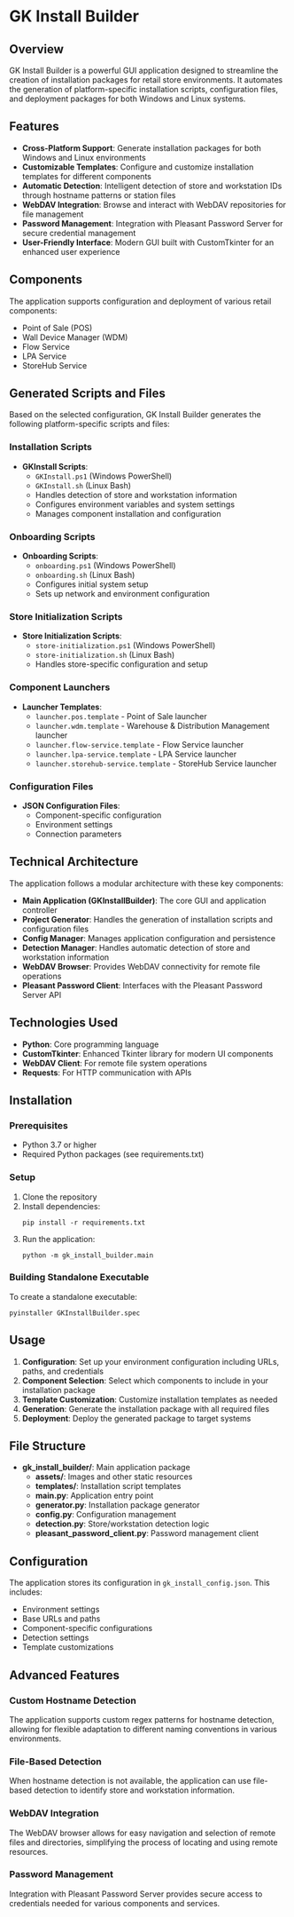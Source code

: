 # GK Install Builder

## Overview

GK Install Builder is a powerful GUI application designed to streamline the creation of installation packages for retail store environments. It automates the generation of platform-specific installation scripts, configuration files, and deployment packages for both Windows and Linux systems.

## Features

- **Cross-Platform Support**: Generate installation packages for both Windows and Linux environments
- **Customizable Templates**: Configure and customize installation templates for different components
- **Automatic Detection**: Intelligent detection of store and workstation IDs through hostname patterns or station files
- **WebDAV Integration**: Browse and interact with WebDAV repositories for file management
- **Password Management**: Integration with Pleasant Password Server for secure credential management
- **User-Friendly Interface**: Modern GUI built with CustomTkinter for an enhanced user experience

## Components

The application supports configuration and deployment of various retail components:
- Point of Sale (POS)
- Wall Device Manager (WDM)
- Flow Service
- LPA Service
- StoreHub Service

## Generated Scripts and Files

Based on the selected configuration, GK Install Builder generates the following platform-specific scripts and files:

### Installation Scripts

- **GKInstall Scripts**:
  - `GKInstall.ps1` (Windows PowerShell)
  - `GKInstall.sh` (Linux Bash)
  - Handles detection of store and workstation information
  - Configures environment variables and system settings
  - Manages component installation and configuration

### Onboarding Scripts

- **Onboarding Scripts**:
  - `onboarding.ps1` (Windows PowerShell)
  - `onboarding.sh` (Linux Bash)
  - Configures initial system setup
  - Sets up network and environment configuration

### Store Initialization Scripts

- **Store Initialization Scripts**:
  - `store-initialization.ps1` (Windows PowerShell)
  - `store-initialization.sh` (Linux Bash)
  - Handles store-specific configuration and setup

### Component Launchers

- **Launcher Templates**:
  - `launcher.pos.template` - Point of Sale launcher
  - `launcher.wdm.template` - Warehouse & Distribution Management launcher
  - `launcher.flow-service.template` - Flow Service launcher
  - `launcher.lpa-service.template` - LPA Service launcher
  - `launcher.storehub-service.template` - StoreHub Service launcher

### Configuration Files

- **JSON Configuration Files**:
  - Component-specific configuration
  - Environment settings
  - Connection parameters

## Technical Architecture

The application follows a modular architecture with these key components:

- **Main Application (GKInstallBuilder)**: The core GUI and application controller
- **Project Generator**: Handles the generation of installation scripts and configuration files
- **Config Manager**: Manages application configuration and persistence
- **Detection Manager**: Handles automatic detection of store and workstation information
- **WebDAV Browser**: Provides WebDAV connectivity for remote file operations
- **Pleasant Password Client**: Interfaces with the Pleasant Password Server API

## Technologies Used

- **Python**: Core programming language
- **CustomTkinter**: Enhanced Tkinter library for modern UI components
- **WebDAV Client**: For remote file system operations
- **Requests**: For HTTP communication with APIs

## Installation

### Prerequisites

- Python 3.7 or higher
- Required Python packages (see requirements.txt)

### Setup

1. Clone the repository
2. Install dependencies:
   ```
   pip install -r requirements.txt
   ```
3. Run the application:
   ```
   python -m gk_install_builder.main
   ```

### Building Standalone Executable

To create a standalone executable:

```
pyinstaller GKInstallBuilder.spec
```

## Usage

1. **Configuration**: Set up your environment configuration including URLs, paths, and credentials
2. **Component Selection**: Select which components to include in your installation package
3. **Template Customization**: Customize installation templates as needed
4. **Generation**: Generate the installation package with all required files
5. **Deployment**: Deploy the generated package to target systems

## File Structure

- **gk_install_builder/**: Main application package
  - **assets/**: Images and other static resources
  - **templates/**: Installation script templates
  - **main.py**: Application entry point
  - **generator.py**: Installation package generator
  - **config.py**: Configuration management
  - **detection.py**: Store/workstation detection logic
  - **pleasant_password_client.py**: Password management client

## Configuration

The application stores its configuration in `gk_install_config.json`. This includes:

- Environment settings
- Base URLs and paths
- Component-specific configurations
- Detection settings
- Template customizations

## Advanced Features

### Custom Hostname Detection

The application supports custom regex patterns for hostname detection, allowing for flexible adaptation to different naming conventions in various environments.

### File-Based Detection

When hostname detection is not available, the application can use file-based detection to identify store and workstation information.

### WebDAV Integration

The WebDAV browser allows for easy navigation and selection of remote files and directories, simplifying the process of locating and using remote resources.

### Password Management

Integration with Pleasant Password Server provides secure access to credentials needed for various components and services.
